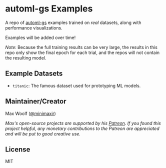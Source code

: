 # automl-gs Examples

A repo of [automl-gs](https://github.com/minimaxir/automl-gs) examples trained on *real* datasets, along with performance visualizations.

Examples will be added over time!

*Note*: Because the full training results can be very large, the results in this repo only show the final epoch for each trial, and the repos will not contain the resulting model.

## Example Datasets

* `titanic`: The famous dataset used for prototyping ML models.

## Maintainer/Creator

Max Woolf ([@minimaxir](http://minimaxir.com))

*Max's open-source projects are supported by his [Patreon](https://www.patreon.com/minimaxir). If you found this project helpful, any monetary contributions to the Patreon are appreciated and will be put to good creative use.*

## License

MIT
